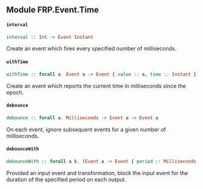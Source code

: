 ## Module FRP.Event.Time

#### `interval`

``` purescript
interval :: Int -> Event Instant
```

Create an event which fires every specified number of milliseconds.

#### `withTime`

``` purescript
withTime :: forall a. Event a -> Event { value :: a, time :: Instant }
```

Create an event which reports the current time in milliseconds since the epoch.

#### `debounce`

``` purescript
debounce :: forall a. Milliseconds -> Event a -> Event a
```

On each event, ignore subsequent events for a given number of milliseconds.

#### `debounceWith`

``` purescript
debounceWith :: forall a b. (Event a -> Event { period :: Milliseconds, value :: b }) -> Event a -> Event b
```

Provided an input event and transformation, block the input event for the
duration of the specified period on each output.


